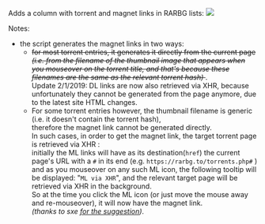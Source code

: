 Adds a column with torrent and magnet links in RARBG lists: 
![](https://i.imgur.com/JpNCgIe.jpg)

Notes: 

- the script generates the magnet links in two ways: 
  - <strike>for most torrent entries, it generates it directly from the current page  
  *(i.e. from the filename of the thumbnail image that appears when you mouseover on the torrent title, and that's because these filenames are the same as the relevant torrent hash)* </strike>.  
  Update 2/1/2019: DL links are now also retrieved via XHR, because unfortunately they cannot be generated from the page anymore, due to the latest site HTML changes.  
  - For some torrent entries however, the thumbnail filename is generic (i.e. it doesn't contain the torrent hash),  
  therefore the magnet link cannot be generated directly.  
  In such cases, in order to get the magnet link, the target torrent page is retrieved via XHR :  
initially the ML links will have as its destination(`href`) the current page's URL with a `#` in its end (e.g. `https://rarbg.to/torrents.php#` )  
and as you mouseover on any such ML icon, the following tooltip will be displayed: "`ML via XHR`", and the relevant target page will be retrieved via XHR in the background.  
So at the time you click the ML icon (or just move the mouse away and re-mouseover), it will now have the magnet link.  
*(thanks to sxe [for the suggestion](https://greasyfork.org/en/forum/discussion/30691/x))*.
